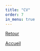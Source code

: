 ```yaml
---
title: "CV"
order: 7
in_menu: true
---
```

<a href="bio.html" class="bouton">Retour</a> 

<a href="index.html" class="bouton">Accueil</a> 
